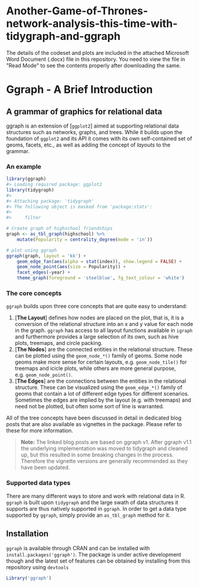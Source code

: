 # Another-Game-of-Thrones-network-analysis-this-time-with-tidygraph-and-ggraph

The details of the codeset and plots are included in the attached Microsoft Word Document (.docx) file in this repository. 
You need to view the file in "Read Mode" to see the contents properly after downloading the same.

Ggraph - A Brief Introduction
==============================

## A grammar of graphics for relational data

ggraph is an extension of [`ggplot2`]
aimed at supporting relational data structures such as networks, graphs,
and trees. While it builds upon the foundation of `ggplot2` and its API
it comes with its own self-contained set of geoms, facets, etc., as well
as adding the concept of *layouts* to the grammar.

### An example

``` r
library(ggraph)
#> Loading required package: ggplot2
library(tidygraph)
#> 
#> Attaching package: 'tidygraph'
#> The following object is masked from 'package:stats':
#> 
#>     filter

# Create graph of highschool friendships
graph <- as_tbl_graph(highschool) %>% 
    mutate(Popularity = centrality_degree(mode = 'in'))

# plot using ggraph
ggraph(graph, layout = 'kk') + 
    geom_edge_fan(aes(alpha = stat(index)), show.legend = FALSE) + 
    geom_node_point(aes(size = Popularity)) + 
    facet_edges(~year) + 
    theme_graph(foreground = 'steelblue', fg_text_colour = 'white')
```


### The core concepts

`ggraph` builds upon three core concepts that are quite easy to
understand:

1.  [**The
    Layout**]
    defines how nodes are placed on the plot, that is, it is a
    conversion of the relational structure into an x and y value for
    each node in the graph. `ggraph` has access to all layout functions
    available in `igraph` and furthermore provides a large selection of
    its own, such as hive plots, treemaps, and circle packing.
2.  [**The
    Nodes**]
    are the connected entities in the relational structure. These can be
    plotted using the `geom_node_*()` family of geoms. Some node geoms
    make more sense for certain layouts, e.g. `geom_node_tile()` for
    treemaps and icicle plots, while others are more general purpose,
    e.g. `geom_node_point()`.
3.  [**The
    Edges**]
    are the connections between the entities in the relational
    structure. These can be visualized using the `geom_edge_*()` family
    of geoms that contain a lot of different edge types for different
    scenarios. Sometimes the edges are implied by the layout (e.g. with
    treemaps) and need not be plotted, but often some sort of line is
    warranted.

All of the tree concepts have been discussed in detail in dedicated blog
posts that are also available as vignettes in the package. Please refer
to these for more information.

> **Note:** The linked blog posts are based on ggraph v1. After ggraph
> v1.1 the underlying implementation was moved to tidygraph and cleaned
> up, but this resulted in some breaking changes in the process.
> Therefore the vignette versions are generally recommended as they have
> been updated.

### Supported data types

There are many different ways to store and work with relational data in
R. `ggraph` is built upon `tidygraph` and the large swath of data
structures it supports are thus natively supported in `ggraph`. In order
to get a data type supported by `ggraph`, simply provide an
`as_tbl_graph` method for it.

## Installation

`ggraph` is available through CRAN and can be installed with
`install.packages('ggraph')`. The package is under active development
though and the latest set of features can be obtained by installing from
this repository using `devtools`

``` r
Library('ggraph')
```




